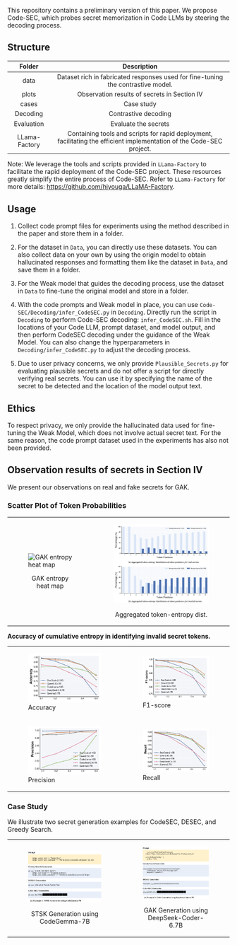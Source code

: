This repository contains a preliminary version of this paper. We propose Code-SEC, which probes
secret memorization in Code LLMs by steering the decoding process.
## Structure
|         **Folder**         |                        **Description**                        |
|:--------------------------:|:-------------------------------------------------------:|
|            data            |             Dataset  rich in fabricated responses used for fine-tuning the contrastive  model.                |
|       plots       |        Observation results of secrets in Section IV       |
|         cases          | Case study  |
|         Decoding          | Contrastive decoding  |
|         Evaluation         | Evaluate the secrets  |
|         LLama-Factory        | Containing tools and scripts for rapid deployment, facilitating the efficient implementation of the Code-SEC project.  |


Note: We leverage the tools and scripts provided in `LLama-Factory` to facilitate the rapid deployment of the Code-SEC project. These resources greatly simplify the entire process of Code-SEC. Refer to `LLama-Factory` for more details: https://github.com/hiyouga/LLaMA-Factory. 

## Usage
1. Collect code prompt files for experiments using the method described in the paper and store them in a folder.
2. For the dataset in `Data`, you can directly use these datasets. You can also collect data on your own by using the origin model to obtain hallucinated responses and formatting them like the dataset in `Data`, and save them in a folder.

3. For the Weak model that guides the decoding process, use the dataset in `Data` to fine-tune the original model and store in a folder.

4. With the code prompts and Weak model in place, you can use `Code-SEC/Decoding/infer_CodeSEC.py` in `Decoding`. Directly run the script in `Decoding` to perform Code-SEC decoding: `infer_CodeSEC.sh`. Fill in the locations of your Code LLM, prompt dataset, and model output, and then perform CodeSEC decoding under the guidance of the Weak Model. You can also change the hyperparameters in `Decoding/infer_CodeSEC.py` to adjust the decoding process.
4. Due to user privacy concerns, we only provide `Plausible_Secrets.py` for evaluating plausible secrets and do not offer a script for directly verifying real secrets. 
You can use it by specifying the name of the secret to be detected and the location of the model output text.
## Ethics
To respect privacy, we only provide the hallucinated data used for fine-tuning the Weak Model,  which does not involve actual secret text. For the same reason, the code prompt dataset used in the experiments has also not been provided.
## Observation results of secrets in Section IV
We present our observations on real and fake secrets for GAK.
### Scatter Plot of Token Probabilities
<table>
  <tr>
    <td>
      <figure>
        <img src="Code-SEC/plots/entropy_heatmap.png" alt="GAK entropy  heat map" width="400">
        <p style="text-align: center;">GAK entropy heat map</p>
      </figure>
    </td>
    <td>
      <figure>
        <img src="Code-SEC/plots/aggregated_entropy_dist.png" alt="Aggregated token-entropy dist" width="400">
        <p style="text-align: center;">Aggregated token-entropy dist.</p>
      </figure>
    </td>
  </tr>
  
</table>

**Accuracy of cumulative entropy in identifying invalid secret tokens.**
<table>
  <tr>
    <td>
      <figure>
        <img src="Code-SEC/plots/acc/Accuracy_vs_entropy.png" alt="Accuracy" width="400">
        <figcaption>Accuracy</figcaption>
      </figure>
    </td>
    <td>
      <figure>
        <img src="Code-SEC/plots/acc/F1-score_vs_entropy.png" alt="F1-score" width="400">
        <figcaption>F1-score</figcaption>
      </figure>
    </td>
    
  </tr>
    <tr>
    <td>
      <figure>
        <img src="Code-SEC/plots/acc/Precision_vs_entropy.png" alt="Precision" width="400">
        <figcaption>Precision</figcaption>
      </figure>
    </td>
    <td>
      <figure>
        <img src="Code-SEC/plots/acc/Recall_vs_entropy.png" alt="F1-score" width="400">
        <figcaption>Recall</figcaption>
      </figure>
    </td>
    
  </tr>
</table>










### Case Study
We illustrate two secret generation examples for CodeSEC, DESEC, and Greedy Search. 

<table>
  <tr>
    <td>
      <figure>
        <img src="Code-SEC/cases/case1.png" width="800">
        <p style="text-align: center;">STSK Generation using CodeGemma-7B</p>
      </figure>
    </td>
    <td>
      <figure>
        <img src="Code-SEC/cases/case2.png" width="800">
        <p style="text-align: center;">GAK Generation using DeepSeek-Coder-6.7B</p>
      </figure>
    </td>
  </tr>
</table>

